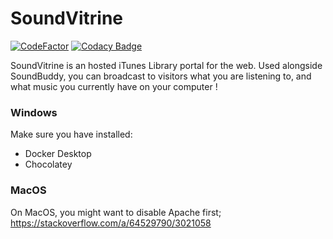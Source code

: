 # SoundVitrine

[![CodeFactor](https://www.codefactor.io/repository/github/amphaal/soundvitrine/badge)](https://www.codefactor.io/repository/github/amphaal/soundvitrine)
[![Codacy Badge](https://app.codacy.com/project/badge/Grade/8960843e3cd94a3c903b5ec54829ec41)](https://app.codacy.com/gh/Amphaal/SoundVitrine/dashboard?utm_source=gh&utm_medium=referral&utm_content=&utm_campaign=Badge_grade)

SoundVitrine is an hosted iTunes Library portal for the web. Used alongside SoundBuddy, you can broadcast to visitors what you are listening to, and what music you currently have on your computer !

### Windows
Make sure you have installed:
- Docker Desktop
- Chocolatey

### MacOS
On MacOS, you might want to disable Apache first;
https://stackoverflow.com/a/64529790/3021058